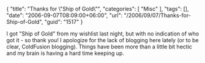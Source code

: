 {
	"title": "Thanks for \\\"Ship of Gold\\\"",
	"categories": [
		"Misc"
	],
	"tags": [],
	"date": "2006-09-07T08:09:00+06:00",
	"url": "/2006/09/07/Thanks-for-Ship-of-Gold",
	"guid": "1517"
}

I got "Ship of Gold" from my wishlist last night, but with no indication of who got it - so thank you! I apologize for the lack of blogging here lately (or to be clear, ColdFusion blogging). Things have been more than a little bit hectic and my brain is having a hard time keeping up.